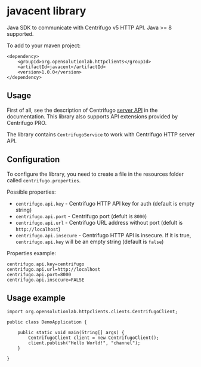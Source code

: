 # javacent library

Java SDK to communicate with Centrifugo v5 HTTP API. Java >= 8 supported.

To add to your maven project:
```
<dependency>
    <groupId>org.opensolutionlab.httpclients</groupId>
    <artifactId>javacent</artifactId>
    <version>1.0.0</version>
</dependency>
```

## Usage

First of all, see the description of Centrifugo [server API](https://centrifugal.dev/docs/server/server_api) in the documentation. This library also supports API extensions provided by Centrifugo PRO.

The library contains `CentrifugoService` to work with Centrifugo HTTP server API.

## Configuration

To configure the library, you need to create a file in the resources folder called `centrifugo.properties`.

Possible properties:
* `centrifugo.api.key` - Centrifugo HTTP API key for auth (default is empty string)
* `centrifugo.api.port` - Centrifugo port (defult is `8000`)
* `centrifugo.api.url` - Centrifugo URL address without port (defult is `http://localhost`)
* `centrifugo.api.insecure` - Centrifugo HTTP API is insecure. If it is true, `centrifugo.api.key` will be an empty string (default is `false`)

Properties example:

```
centrifugo.api.key=centrifugo
centrifugo.api.url=http://localhost
centrifugo.api.port=8000
centrifugo.api.insecure=FALSE
```

## Usage example

```
import org.opensolutionlab.httpclients.clients.CentrifugoClient;

public class DemoApplication {

    public static void main(String[] args) {
        CentrifugoClient client = new CentrifugoClient();
        client.publish("Hello World!", "channel");
    }

}
```
